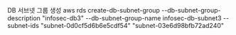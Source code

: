 DB 서브넷 그룹 생성
aws rds create-db-subnet-group --db-subnet-group-description "infosec-db3" --db-subnet-group-name infosec-db-subnet3 --subnet-ids "subnet-0d0cf5d6b6e5cdf54" "subnet-03e6d98bfb72ad240" 